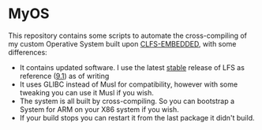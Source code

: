 # MyOS

This repository contains some scripts to automate  the cross-compiling of my custom Operative System built upon [CLFS-EMBEDDED](http://www.clfs.org/view/clfs-embedded/), with some differences:

* It contains updated software. I use the latest [stable](http://www.linuxfromscratch.org/lfs/view/stable/) release of LFS as reference ([9.1](http://www.linuxfromscratch.org/lfs/view/9.1/)) as of writing
* It uses GLIBC instead of Musl for compatibility, however with some tweaking you can use it Musl if you wish.
* The system is all built by cross-compiling. So you can bootstrap a System for ARM on your X86 system if you wish.
* If your build stops you can restart it from the last package it didn't build.
